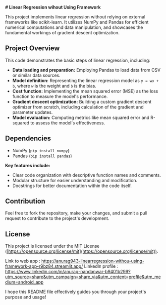 
**# Linear Regression wihout Using Framework**

This project implements linear regression without relying on external frameworks like scikit-learn. It utilizes NumPy and Pandas for efficient numerical computations and data manipulation, and showcases the fundamental workings of gradient descent optimization.

## Project Overview

This code demonstrates the basic steps of linear regression, including:

* **Data loading and preparation:** Employing Pandas to load data from CSV or similar data sources.
* **Model definition:** Representing the linear regression model as `y = wx + b`, where `w` is the weight and `b` is the bias.
* **Cost function:** Implementing the mean squared error (MSE) as the loss function to measure the model's performance.
* **Gradient descent optimization:** Building a custom gradient descent optimizer from scratch, including calculation of the gradient and parameter updates.
* **Model evaluation:** Computing metrics like mean squared error and R-squared to assess the model's effectiveness.

## Dependencies

* NumPy (`pip install numpy`)
* Pandas (`pip install pandas`)


**Key features include:**

- Clear code organization with descriptive function names and comments.
- Modular structure for easier understanding and modification.
- Docstrings for better documentation within the code itself.

## Contribution

Feel free to fork the repository, make your changes, and submit a pull request to contribute to the project's development.

## License

This project is licensed under the MIT License ([https://opensource.org/license/mit](https://opensource.org/license/mit)).

Link to web app : https://anurag943-linearregression-withou-using-framework-app-r9bz84.streamlit.app/
LinkedIn profile : https://www.linkedin.com/in/anurag-nandanwar-b9401b299?utm_source=share&utm_campaign=share_via&utm_content=profile&utm_medium=android_app

I hope this README file effectively guides you through your project's purpose and usage!
